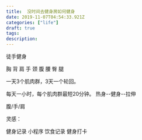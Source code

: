 ```yaml
---
title:  没时间去健身房如何健身
date: 2019-11-07T04:54:33.921Z
categories: ["life"]
draft: true
tags: 
description: 
---
```



徒手健身


胸
背
肩
手
颈
腹
腰
臀
腿

一天3个肌肉群，3天一个轮回。

每天一小时，每个肌肉群最短20分钟。
热身--健身--拉伸

腹/手/肩


灵感：

健身记录 小程序
饮食记录
健身打卡



